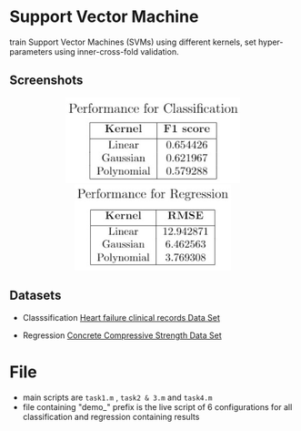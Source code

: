 # Support Vector Machine
train Support Vector Machines (SVMs) using different kernels, set hyper-parameters using inner-cross-fold validation.

## Screenshots
<p align="center" float="left">
  <img src="results\svm_class_performance.jpg" height="150"/>
  <img src="results\svm_reg_performance.jpg" height="150"/>
</p>

## Datasets
- Classsification
    [Heart failure clinical records Data Set](https://archive.ics.uci.edu/ml/datasets/Heart+failure+clinical+records)
    
- Regression
    [Concrete Compressive Strength Data Set](https://archive.ics.uci.edu/ml/datasets/Concrete+Compressive+Strength)

# File
- main scripts are `task1.m` , `task2 & 3.m` and `task4.m`
- file containing "demo_" prefix is the live script of 6 configurations for all classification and regression containing results
 